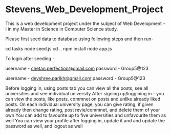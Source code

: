 # Stevens_Web_Development_Project

This is a web development project under the subject of Web Development - I in my Master in Science in Computer Science study.

Please first seed data to database using following steps and then run-

cd tasks
node seed.js
cd ..
npm install
node app.js

To login after seeding -

username - chetan.perfection@gmail.com password - Group5@123

username - devshree.parikh@gmail.com password - Group5@123

Before logging in, using posts tab you can view all the posts, see all universities and see individual university After signing up/loggining in - you can view the posts, like posts, commnet on posts and unlike already liked posts. On each individual university page, you can give rating, if given already then change rating, post revie/commnet, and delete them of your own You can add to favourite up to five universities and unfavourite them as well You can view your profile after logging in, update it and and update the password as well, and logout as well
